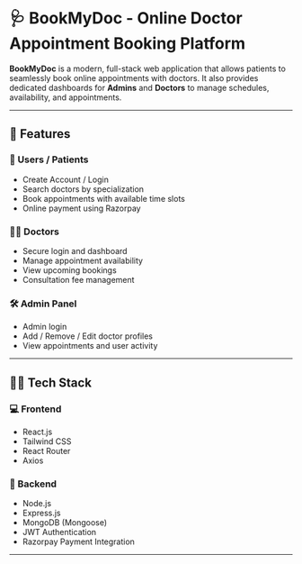 # 🩺 BookMyDoc - Online Doctor Appointment Booking Platform

**BookMyDoc** is a modern, full-stack web application that allows patients to seamlessly book online appointments with doctors. It also provides dedicated dashboards for **Admins** and **Doctors** to manage schedules, availability, and appointments.

---

## 🚀 Features

### 👤 Users / Patients
- Create Account / Login
- Search doctors by specialization
- Book appointments with available time slots
- Online payment using Razorpay

### 👨‍⚕️ Doctors
- Secure login and dashboard
- Manage appointment availability
- View upcoming bookings
- Consultation fee management

### 🛠️ Admin Panel
- Admin login
- Add / Remove / Edit doctor profiles
- View appointments and user activity

---

## 🧑‍💻 Tech Stack

### 💻 Frontend
- React.js
- Tailwind CSS
- React Router
- Axios

### 🔧 Backend
- Node.js
- Express.js
- MongoDB (Mongoose)
- JWT Authentication
- Razorpay Payment Integration

---


